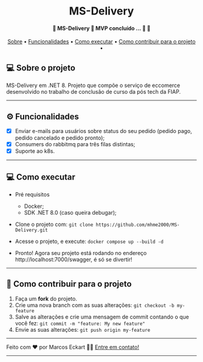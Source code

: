 <h1 align="center">
   MS-Delivery 
</h1>

<h4 align="center"> 
	🚧  MS-Delivery 🚧 MVP concluído ... 🚧 🚀
</h4>

<p align="center">
 <a href="#-sobre-o-projeto">Sobre</a> •
 <a href="#-funcionalidades">Funcionalidades</a> •
 <a href="#-como-executar">Como executar</a> •
  <a href="#-como-contribuir-para-o-projeto">Como contribuir para o projeto</a> •
</p>


## 💻 Sobre o projeto

MS-Delivery em .NET 8. Projeto que compõe o serviço de eccomerce desenvolvido no trabalho de conclusão de curso da pós tech da FIAP.

---

## ⚙️ Funcionalidades

- [x] Enviar e-mails para usuários sobre status do seu pedido (pedido pago, pedido cancelado e pedido pronto);
- [x] Consumers do rabbitmq para três filas distintas;
- [x] Suporte ao k8s. 
---

## 💻 Como executar

- Pré requisitos
  - Docker;
  - SDK .NET 8.0 (caso queira debugar);

- Clone o projeto com: `git clone https://github.com/mhme2000/MS-Delivery.git`
- Acesse o projeto, e execute: `docker compose up --build -d`
- Pronto! Agora seu projeto está rodando no endereço http://localhost:7000/swagger, é só se divertir!

---

## 💪 Como contribuir para o projeto

1. Faça um **fork** do projeto.
2. Crie uma nova branch com as suas alterações: `git checkout -b my-feature`
3. Salve as alterações e crie uma mensagem de commit contando o que você fez: `git commit -m "feature: My new feature"`
4. Envie as suas alterações: `git push origin my-feature`
---

Feito com ❤️ por Marcos Eckart 👋🏽 [Entre em contato!](https://www.linkedin.com/in/marcos-eckart/)

---
